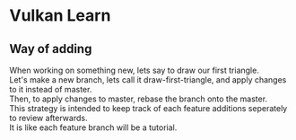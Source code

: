 # Vulkan Learn

## Way of adding
When working on something new, lets say to draw our first triangle.  
Let's make a new branch, lets call it draw-first-triangle, and apply changes to it instead of master.  
Then, to apply changes to master, rebase the branch onto the master.  
This strategy is intended to keep track of each feature additions seperately to review afterwards.  
It is like each feature branch will be a tutorial.